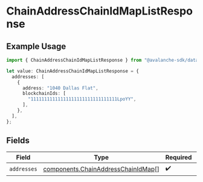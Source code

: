 # ChainAddressChainIdMapListResponse

## Example Usage

```typescript
import { ChainAddressChainIdMapListResponse } from "@avalanche-sdk/data/models/components";

let value: ChainAddressChainIdMapListResponse = {
  addresses: [
    {
      address: "1040 Dallas Flat",
      blockchainIds: [
        "11111111111111111111111111111111LpoYY",
      ],
    },
  ],
};
```

## Fields

| Field                                                                                    | Type                                                                                     | Required                                                                                 | Description                                                                              |
| ---------------------------------------------------------------------------------------- | ---------------------------------------------------------------------------------------- | ---------------------------------------------------------------------------------------- | ---------------------------------------------------------------------------------------- |
| `addresses`                                                                              | [components.ChainAddressChainIdMap](../../models/components/chainaddresschainidmap.md)[] | :heavy_check_mark:                                                                       | N/A                                                                                      |